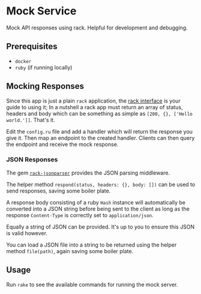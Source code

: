 # Mock Service

Mock API responses using rack. Helpful for development and debugging.

## Prerequisites

- `docker`
- `ruby` (if running locally)

## Mocking Responses

Since this app is just a plain `rack` application, the [rack interface](https://rack.github.io) is your guide to using it; In a nutshell a rack app must return an array of status, headers and body which can be something as simple as `[200, {}, ['Hello world.']]`. That's it.

Edit the `config.ru` file and add a handler which will return the response you give it. Then map an endpoint to the created handler. Clients can then query the endpoint and receive the mock response.

### JSON Responses

The gem [`rack-jsonparser`](https://github.com/michaeltelford/rack_jsonparser) provides the JSON parsing middleware.

The helper method `respond(status, headers: {}, body: [])` can be used to send responses, saving some boiler plate.

A response body consisting of a ruby `Hash` instance will automatically be converted into a JSON string before being sent to the client as long as the response `Content-Type` is correctly set to `application/json`.

Equally a string of JSON can be provided. It's up to you to ensure this JSON is valid however.

You can load a JSON file into a string to be returned using the helper method `file(path)`, again saving some boiler plate.

## Usage

Run `rake` to see the available commands for running the mock server.
